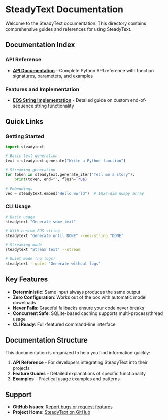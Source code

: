 # SteadyText Documentation

Welcome to the SteadyText documentation. This directory contains comprehensive guides and references for using SteadyText.

## Documentation Index

### API Reference
- **[API Documentation](api.md)** - Complete Python API reference with function signatures, parameters, and examples

### Features and Implementation
- **[EOS String Implementation](eos-string-implementation.md)** - Detailed guide on custom end-of-sequence string functionality

## Quick Links

### Getting Started
```python
import steadytext

# Basic text generation
text = steadytext.generate("Write a Python function")

# Streaming generation
for token in steadytext.generate_iter("Tell me a story"):
    print(token, end="", flush=True)

# Embeddings
vec = steadytext.embed("Hello world")  # 1024-dim numpy array
```

### CLI Usage
```bash
# Basic usage
steadytext "Generate some text"

# With custom EOS string
steadytext "Generate until DONE" --eos-string "DONE"

# Streaming mode
steadytext "Stream text" --stream

# Quiet mode (no logs)
steadytext --quiet "Generate without logs"
```

## Key Features

- **Deterministic**: Same input always produces the same output
- **Zero Configuration**: Works out of the box with automatic model downloads
- **Never Fails**: Graceful fallbacks ensure your code never breaks
- **Concurrent Safe**: SQLite-based caching supports multi-process/thread usage
- **CLI Ready**: Full-featured command-line interface

## Documentation Structure

This documentation is organized to help you find information quickly:

1. **API Reference** - For developers integrating SteadyText into their projects
2. **Feature Guides** - Detailed explanations of specific functionality
3. **Examples** - Practical usage examples and patterns

## Support

- **GitHub Issues**: [Report bugs or request features](https://github.com/julep-ai/steadytext/issues)
- **Project Home**: [SteadyText on GitHub](https://github.com/julep-ai/steadytext)